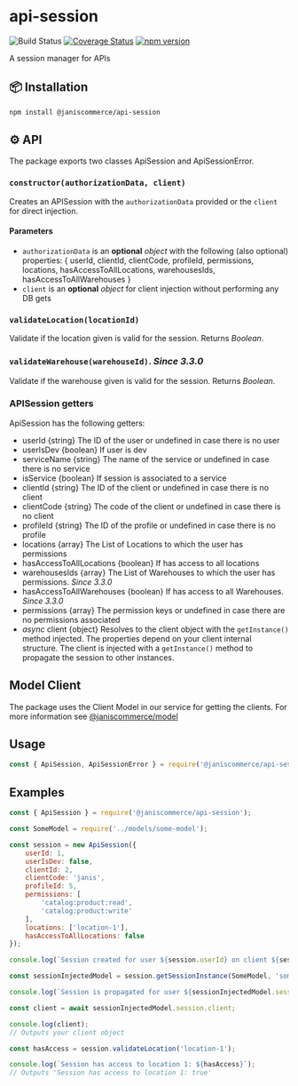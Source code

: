 # api-session

![Build Status](https://github.com/janis-commerce/api-session/workflows/Build%20Status/badge.svg)
[![Coverage Status](https://coveralls.io/repos/github/janis-commerce/api-session/badge.svg?branch=master)](https://coveralls.io/github/janis-commerce/api-session?branch=master)
[![npm version](https://badge.fury.io/js/%40janiscommerce%2Fapi-session.svg)](https://www.npmjs.com/package/@janiscommerce/api-session)


A session manager for APIs

## 📦 Installation
```sh
npm install @janiscommerce/api-session
```

## :gear: API
The package exports two classes ApiSession and ApiSessionError.

### `constructor(authorizationData, client)`

Creates an APISession with the `authorizationData` provided or the `client` for direct injection.

#### Parameters

- `authorizationData` is an **optional** _object_ with the following (also optional) properties: { userId, clientId, clientCode, profileId, permissions, locations, hasAccessToAllLocations, warehousesIds, hasAccessToAllWarehouses }
- `client` is an **optional** _object_ for client injection without performing any DB gets

### `validateLocation(locationId)`

Validate if the location given is valid for the session.
Returns *Boolean*.

### `validateWarehouse(warehouseId)`. _Since 3.3.0_

Validate if the warehouse given is valid for the session.
Returns *Boolean*.

### APISession getters

ApiSession has the following getters:

* userId {string} The ID of the user or undefined in case there is no user
* userIsDev {boolean} If user is dev
* serviceName {string} The name of the service or undefined in case there is no service
* isService {boolean} If session is associated to a service
* clientId {string} The ID of the client or undefined in case there is no client
* clientCode {string} The code of the client or undefined in case there is no client
* profileId {string} The ID of the profile or undefined in case there is no profile
* locations {array<string>} The List of Locations to which the user has permissions
* hasAccessToAllLocations {boolean} If has access to all locations
* warehousesIds {array<string>} The List of Warehouses to which the user has permissions. _Since 3.3.0_
* hasAccessToAllWarehouses {boolean} If has access to all Warehouses. _Since 3.3.0_
* permissions {array} The permission keys or undefined in case there are no permissions associated
* *async* client {object} Resolves to the client object with the `getInstance()` method injected. The properties depend on your client internal structure. The client is injected with a `getInstance()` method to propagate the session to other instances.

## Model Client
The package uses the Client Model in our service for getting the clients. For more information see [@janiscommerce/model](https://www.npmjs.com/package/@janiscommerce/model)

## Usage
```js
const { ApiSession, ApiSessionError } = require('@janiscommerce/api-session');
```

## Examples
```js
const { ApiSession } = require('@janiscommerce/api-session');

const SomeModel = require('../models/some-model');

const session = new ApiSession({
	userId: 1,
	userIsDev: false,
	clientId: 2,
	clientCode: 'janis',
	profileId: 5,
	permissions: [
		'catalog:product:read',
		'catalog:product:write'
	],
	locations: ['location-1'],
	hasAccessToAllLocations: false
});

console.log(`Session created for user ${session.userId} on client ${session.clientCode}.`);

const sessionInjectedModel = session.getSessionInstance(SomeModel, 'some-param', 'some-other-param');

console.log(`Session is propagated for user ${sessionInjectedModel.session.userId} on client ${sessionInjectedModel.session.clientCode}.`);

const client = await sessionInjectedModel.session.client;

console.log(client);
// Outputs your client object

const hasAccess = session.validateLocation('location-1');

console.log(`Session has access to location 1: ${hasAccess}`);
// Outputs 'Session has access to location 1: true'
```